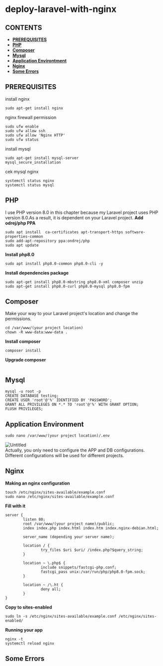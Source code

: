 # deploy-laravel-with-nginx

## **CONTENTS**
* [**PREREQUISITES**](#prerequisites)
* [**PHP**](#php)
* [**Composer**](#composer)
* [**Mysql**](#mysql)
* [**Application Environtment**](#application-environment)
* [**Nginx**](#nginx)
* [**Some Errors**](#some-errors)

## PREREQUISITES
install nginx
```
sudo apt-get install nginx
```
nginx firewall permission
```
sudo ufw enable
sudo ufw allow ssh
sudo ufw allow 'Nginx HTTP'
sudo ufw status
```
install mysql
```
sudo apt-get install mysql-server
mysql_secure_installation
```
cek mysql nginx
```
systemctl status nginx
systemctl status mysql
```
## PHP
I use PHP version 8.0 in this chapter because my Laravel project uses PHP version 8.0.As a result, it is dependent on your Laravel project.
**Add odrej/php PPA**  
```
sudo apt install  ca-certificates apt-transport-https software-properties-common
sudo add-apt-repository ppa:ondrej/php
sudo apt update
```
**Install php8.0**
```
sudo apt install php8.0-common php8.0-cli -y
```
**Install dependencies package**
```
sudo apt-get install php8.0-mbstring php8.0-xml composer unzip
sudo apt-get install php8.0-curl php8.0-mysql php8.0-fpm
```
  
## Composer
Make your way to your Laravel project's location and change the permissions.  
```
cd /var/www/(your project location)
chown -R www-data:www-data .
```
**Install composer**
```
composer install
```
**Upgrade composer**
```

```
## Mysql
```
mysql -u root -p
CREATE DATABASE testing;
CREATE USER 'root'@'%' IDENTIFIED BY 'PASSWORD';
GRANT ALL PRIVILEGES ON *.* TO 'root'@'%' WITH GRANT OPTION;
FLUSH PRIVILEGES;
```
## Application Environment
```
sudo nano /var/www/(your project location)/.env
```
![Untitled](https://user-images.githubusercontent.com/55046884/120185953-0c4b7f00-c23d-11eb-82bd-cd66bbe5fdc0.png)  
Actually, you only need to configure the APP and DB configurations. Different configurations will be used for different projects.

## Nginx
**Making an nginx configuration**
```
touch /etc/nginx/sites-available/example.conf
sudo nano /etc/nginx/sites-available/example.conf
```
**Fill with it**
```
server {
        listen 80;
        root /var/www/(your project name)/public;
        index index.php index.html index.htm index.nginx-debian.html;

        server_name (depending your server name);

        location / {
                try_files $uri $uri/ /index.php?$query_string;
        }

        location ~ \.php$ {
                include snippets/fastcgi-php.conf;
                fastcgi_pass unix:/var/run/php/php8.0-fpm.sock;
        }

        location ~ /\.ht {
                deny all;
        }
}
```
**Copy to sites-enabled**
```
sudo ln -s /etc/nginx/sites-available/example.conf /etc/nginx/sites-enabled/
```
**Running your app**
```
nginx -t
systemctl reload nginx
```

## Some Errors
